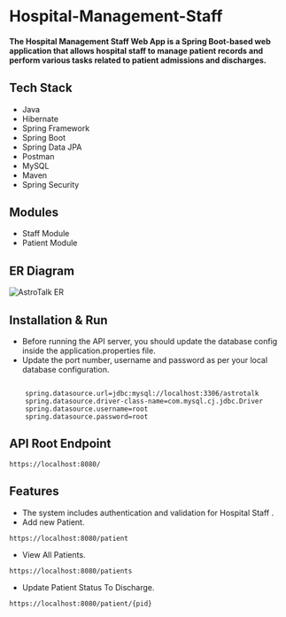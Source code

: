 # Hospital-Management-Staff

#### The Hospital Management Staff Web App is a Spring Boot-based web application that allows hospital staff to manage patient records and perform various tasks related to patient admissions and discharges.


## Tech Stack

- Java
- Hibernate
- Spring Framework
- Spring Boot
- Spring Data JPA
- Postman
- MySQL
- Maven
- Spring Security

## Modules
- Staff Module
- Patient Module

## ER Diagram
![AstroTalk ER](https://github.com/naveensharma8527/Hospital-Management-Staff/assets/101116044/70e2465c-0b3a-4b39-81e8-05580afa81aa)

## Installation & Run

- Before running the API server, you should update the database config inside the application.properties file.
- Update the port number, username and password as per your local database configuration.

```

    spring.datasource.url=jdbc:mysql://localhost:3306/astrotalk
    spring.datasource.driver-class-name=com.mysql.cj.jdbc.Driver
    spring.datasource.username=root
    spring.datasource.password=root
```

## API Root Endpoint

```
https://localhost:8080/
```

## Features

- The system includes authentication and validation for Hospital Staff .
- Add new Patient.
```
https://localhost:8080/patient
```
- View All Patients.
```
https://localhost:8080/patients
```
- Update Patient Status To Discharge.
```
https://localhost:8080/patient/{pid}
```
